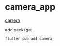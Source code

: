 # camera_app

[camera](https://pub.dev/packages/camera)

add package:
```shell
flutter pub add camera
```